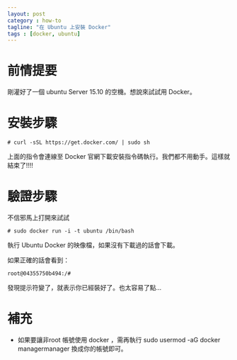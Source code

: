 ```yaml
---
layout: post
category : how-to
tagline: "在 Ubuntu 上安裝 Docker"
tags : [docker, ubuntu]
---
```


# 前情提要

剛灌好了一個 ubuntu Server 15.10 的空機。想說來試試用 Docker。


# 安裝步驟

` # curl -sSL https://get.docker.com/ | sudo sh `

上面的指令會連線至 Docker 官網下載安裝指令碼執行。我們都不用動手。這樣就結束了!!!!


# 驗證步驟   

不信邪馬上打開來試試 

`# sudo docker run -i -t ubuntu /bin/bash`

執行 Ubuntu Docker 的映像檔，如果沒有下載過的話會下載。

如果正確的話會看到：

`root@04355750b494:/#`

發現提示符變了，就表示你已經裝好了。也太容易了點…


# 補充

* 如果要讓非root 帳號使用 docker ，需再執行 sudo usermod -aG docker managermanager 換成你的帳號即可。
